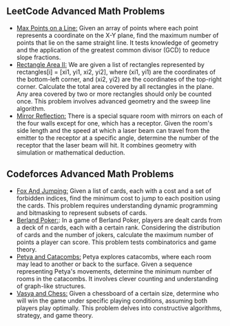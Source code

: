 ## LeetCode Advanced Math Problems
- [Max Points on a Line:](https://leetcode.com/problems/max-points-on-a-line/) Given an array of points where each point represents a coordinate on the X-Y plane, find the maximum number of points that lie on the same straight line. It tests knowledge of geometry and the application of the greatest common divisor (GCD) to reduce slope fractions.
- [Rectangle Area II:](https://leetcode.com/problems/rectangle-area-ii/) We are given a list of rectangles represented by rectangles[i] = [xi1, yi1, xi2, yi2], where (xi1, yi1) are the coordinates of the bottom-left corner, and (xi2, yi2) are the coordinates of the top-right corner. Calculate the total area covered by all rectangles in the plane. Any area covered by two or more rectangles should only be counted once. This problem involves advanced geometry and the sweep line algorithm.
- [Mirror Reflection:](https://leetcode.com/problems/mirror-reflection/) There is a special square room with mirrors on each of the four walls except for one, which has a receptor. Given the room's side length and the speed at which a laser beam can travel from the emitter to the receptor at a specific angle, determine the number of the receptor that the laser beam will hit. It combines geometry with simulation or mathematical deduction.

## Codeforces Advanced Math Problems
- [Fox And Jumping:](https://codeforces.com/problemset/problem/510/C) Given a list of cards, each with a cost and a set of forbidden indices, find the minimum cost to jump to each position using the cards. This problem requires understanding dynamic programming and bitmasking to represent subsets of cards.
- [Berland Poker:](https://codeforces.com/problemset/problem/1359/A): In a game of Berland Poker, players are dealt cards from a deck of n cards, each with a certain rank. Considering the distribution of cards and the number of jokers, calculate the maximum number of points a player can score. This problem tests combinatorics and game theory.
- [Petya and Catacombs:](https://codeforces.com/problemset/problem/886/C) Petya explores catacombs, where each room may lead to another or back to the surface. Given a sequence representing Petya's movements, determine the minimum number of rooms in the catacombs. It involves clever counting and understanding of graph-like structures.
- [Vasya and Chess:](https://codeforces.com/problemset/problem/493/D) Given a chessboard of a certain size, determine who will win the game under specific playing conditions, assuming both players play optimally. This problem delves into constructive algorithms, strategy, and game theory.
